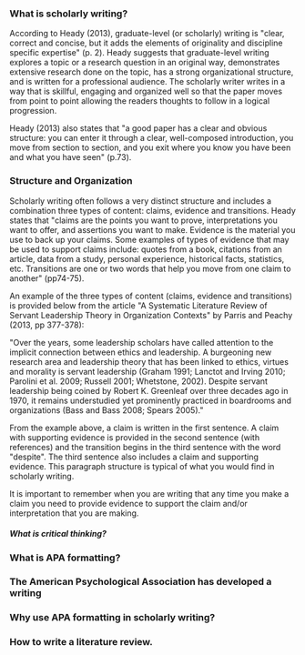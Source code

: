 ### What is scholarly writing?

According to Heady \(2013\), graduate-level \(or scholarly\) writing is "clear, correct and concise, but it adds the elements of originality and discipline specific expertise" \(p. 2\).  Heady suggests that graduate-level writing explores a topic or a research question in an original way, demonstrates extensive research done on the topic, has a strong organizational structure, and is written for a professional audience.  The scholarly writer writes in a way that is skillful, engaging and organized well so that the paper moves from point to point allowing the readers thoughts to follow in a logical progression.

Heady \(2013\) also states that "a good paper has a clear and obvious structure: you can enter it through a clear, well-composed introduction, you move from section to section, and you exit where you know you have been and what you have seen" \(p.73\).

### Structure and Organization

Scholarly writing often follows a very distinct structure and includes a combination three types of content: claims, evidence and transitions.  Heady states that "claims are the points you want to prove, interpretations you want to offer, and assertions you want to make.  Evidence is the material you use to back up your claims.  Some examples of types of evidence that may be used to support claims include: quotes from a book, citations from an article, data from a study, personal experience, historical facts, statistics, etc.  Transitions are one or two words that help you move from one claim to another" \(pp74-75\).

An example of the three types of content \(claims, evidence and transitions\) is provided below from the article "A Systematic Literature Review of Servant Leadership Theory in Organization Contexts" by Parris and Peachy \(2013, pp 377-378\):

"Over the years, some leadership scholars have called attention to the implicit connection between ethics and leadership.  A burgeoning new research area and leadership theory that has been linked to ethics, virtues and morality is servant leadership \(Graham 1991; Lanctot and Irving 2010; Parolini et al. 2009; Russell 2001; Whetstone, 2002\). Despite servant leadership being coined by Robert K. Greenleaf over three decades ago in 1970, it remains understudied yet prominently practiced in boardrooms and organizations \(Bass and Bass 2008; Spears 2005\)."

From the example above, a claim is written in the first sentence.  A claim with supporting evidence is provided in the second sentence \(with references\) and the transition begins in the third sentence with the word "despite". The third sentence also includes a claim and supporting evidence. This paragraph structure is typical of what you would find in scholarly writing.  

It is important to remember when you are writing that any time you make a claim you need to provide evidence to support the claim and/or interpretation that you are making. 

##### What is critical thinking?



### What is APA formatting?

### The American Psychological Association has developed a writing 

### Why use APA formatting in scholarly writing?

### How to write a literature review.



